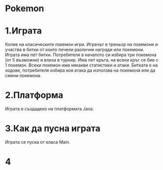 # Pokemon

# 1.Играта

Копие на класическите покемон игри.
Играчът е треньор на покемони и участва в битки от които печели различни награди или покемони. 
Играта има пет битки. Потребителя в началото си избира три покемона (от 5 възможни) и влиза в турнир. 
Има пет кръга, на всеки кръг се бие с 1 покемон. Всеки покемон има някакви статистики и атаки. 
Битката е на ходове, потребителя избира коя атака да използва на покемона или да смени покемона.

# 2.Платформа

Играта е създадено на платформата Java.

# 3.Как да пусна играта

Играта се пуска от класа Main.

# 4
